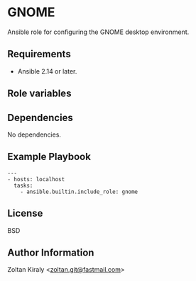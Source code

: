 GNOME
=====

Ansible role for configuring the GNOME desktop environment.

Requirements
------------

- Ansible 2.14 or later.

Role variables
--------------

Dependencies
------------

No dependencies.

Example Playbook
----------------

```
---
- hosts: localhost
  tasks:
    - ansible.builtin.include_role: gnome
```

License
-------

BSD

Author Information
------------------

Zoltan Kiraly &lt;zoltan.git@fastmail.com&gt;